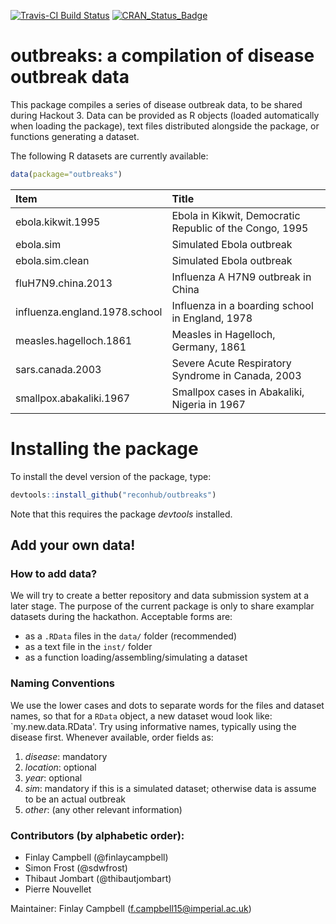 [![Travis-CI Build Status](https://travis-ci.org/reconhub/outbreaks.svg?branch=master)](https://travis-ci.org/reconhub/outbreaks) [![CRAN_Status_Badge](http://www.r-pkg.org/badges/version/outbreaks)](http://cran.r-project.org/package=outbreaks)

# outbreaks: a compilation of disease outbreak data

This package compiles a series of disease outbreak data, to be shared during Hackout 3.
Data can be provided as R objects (loaded automatically when loading the package), text files distributed alongside the package, or functions generating a dataset.

The following R datasets are currently available:



```r
data(package="outbreaks")
```



|Item                          |Title                                                   |
|:-----------------------------|:-------------------------------------------------------|
|ebola.kikwit.1995             |Ebola in Kikwit, Democratic Republic of the Congo, 1995 |
|ebola.sim                     |Simulated Ebola outbreak                                |
|ebola.sim.clean               |Simulated Ebola outbreak                                |
|fluH7N9.china.2013            |Influenza A H7N9 outbreak in China                      |
|influenza.england.1978.school |Influenza in a boarding school in England, 1978         |
|measles.hagelloch.1861        |Measles in Hagelloch, Germany, 1861                     |
|sars.canada.2003              |Severe Acute Respiratory Syndrome in Canada, 2003       |
|smallpox.abakaliki.1967       |Smallpox cases in Abakaliki, Nigeria in 1967            |

# Installing the package

To install the devel version of the package, type:

```r
devtools::install_github("reconhub/outbreaks")
```

Note that this requires the package *devtools* installed.




## Add your own data!

### How to add data?
We will try to create a better repository and data submission system at a later stage.
The purpose of the current package is only to share examplar datasets during the hackathon. 
Acceptable forms are:
- as a `.RData` files in the `data/` folder (recommended)
- as a text file in the `inst/` folder
- as a function loading/assembling/simulating a dataset

### Naming Conventions
We use the lower cases and dots to separate words for the files and dataset names, so that for a `RData` object, a new dataset woud look like: `my.new.data.RData'. Try using informative names, typically using the disease first. Whenever available, order fields as:
   1. *disease*: mandatory
   2. *location*: optional
   3. *year*: optional
   4. *sim*: mandatory if this is a simulated dataset; otherwise data is assume to be an actual outbreak
   5. *other*: (any other relevant information)


### Contributors (by alphabetic order):
- Finlay Campbell (@finlaycampbell)
- Simon Frost (@sdwfrost)
- Thibaut Jombart (@thibautjombart)
- Pierre Nouvellet


Maintainer: Finlay Campbell (f.campbell15@imperial.ac.uk)
